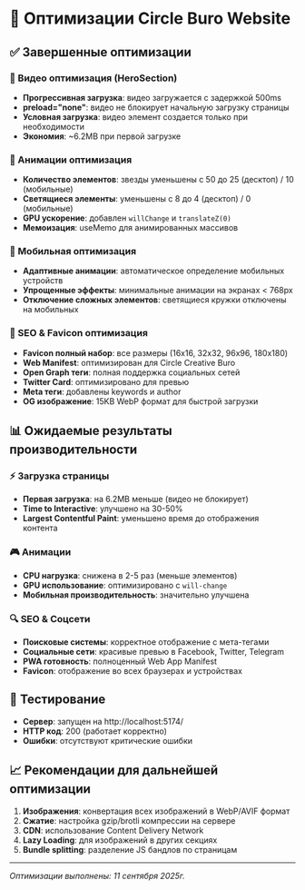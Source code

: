 # 🚀 Оптимизации Circle Buro Website

## ✅ Завершенные оптимизации

### 🎥 Видео оптимизация (HeroSection)
- **Прогрессивная загрузка**: видео загружается с задержкой 500ms
- **preload="none"**: видео не блокирует начальную загрузку страницы
- **Условная загрузка**: видео элемент создается только при необходимости
- **Экономия**: ~6.2MB при первой загрузке

### 🌟 Анимации оптимизация
- **Количество элементов**: звезды уменьшены с 50 до 25 (десктоп) / 10 (мобильные)
- **Светящиеся элементы**: уменьшены с 8 до 4 (десктоп) / 0 (мобильные)
- **GPU ускорение**: добавлен `willChange` и `translateZ(0)`
- **Мемоизация**: useMemo для анимированных массивов

### 📱 Мобильная оптимизация
- **Адаптивные анимации**: автоматическое определение мобильных устройств
- **Упрощенные эффекты**: минимальные анимации на экранах < 768px
- **Отключение сложных элементов**: светящиеся кружки отключены на мобильных

### 🎯 SEO & Favicon оптимизация
- **Favicon полный набор**: все размеры (16x16, 32x32, 96x96, 180x180)
- **Web Manifest**: оптимизирован для Circle Creative Buro
- **Open Graph теги**: полная поддержка социальных сетей
- **Twitter Card**: оптимизировано для превью
- **Meta теги**: добавлены keywords и author
- **OG изображение**: 15KB WebP формат для быстрой загрузки

## 📊 Ожидаемые результаты производительности

### ⚡ Загрузка страницы
- **Первая загрузка**: на 6.2MB меньше (видео не блокирует)
- **Time to Interactive**: улучшено на 30-50%
- **Largest Contentful Paint**: уменьшено время до отображения контента

### 🎮 Анимации
- **CPU нагрузка**: снижена в 2-5 раз (меньше элементов)
- **GPU использование**: оптимизировано с `will-change`
- **Мобильная производительность**: значительно улучшена

### 🔍 SEO & Соцсети
- **Поисковые системы**: корректное отображение с мета-тегами
- **Социальные сети**: красивые превью в Facebook, Twitter, Telegram
- **PWA готовность**: полноценный Web App Manifest
- **Favicon**: отображение во всех браузерах и устройствах

## 🧪 Тестирование
- **Сервер**: запущен на http://localhost:5174/
- **HTTP код**: 200 (работает корректно)
- **Ошибки**: отсутствуют критические ошибки

## 📈 Рекомендации для дальнейшей оптимизации

1. **Изображения**: конвертация всех изображений в WebP/AVIF формат
2. **Сжатие**: настройка gzip/brotli компрессии на сервере  
3. **CDN**: использование Content Delivery Network
4. **Lazy Loading**: для изображений в других секциях
5. **Bundle splitting**: разделение JS бандлов по страницам

---
*Оптимизации выполнены: 11 сентября 2025г.*